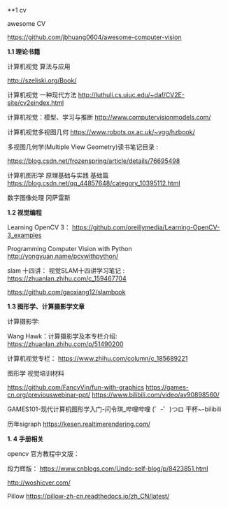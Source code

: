 **1 cv

awesome  CV

https://github.com/jbhuang0604/awesome-computer-vision

**1.1  理论书籍**

计算机视觉 算法与应用

http://szeliski.org/Book/

计算机视觉  一种现代方法
http://luthuli.cs.uiuc.edu/~daf/CV2E-site/cv2eindex.html


计算机视觉：模型、学习与推断
http://www.computervisionmodels.com/

计算机视觉多视图几何
https://www.robots.ox.ac.uk/~vgg/hzbook/

多视图几何学(Multiple View Geometry)读书笔记目录 : 

https://blog.csdn.net/frozenspring/article/details/76695498

计算机图形学 原理基础与实践  基础篇
https://blog.csdn.net/qq_44857648/category_10395112.html

数字图像处理 冈萨雷斯

**1.2  视觉编程**

Learning OpenCV 3：
https://github.com/oreillymedia/Learning-OpenCV-3_examples

Programming Computer Vision with Python
http://yongyuan.name/pcvwithpython/


slam 十四讲：
视觉SLAM十四讲学习笔记 :
https://zhuanlan.zhihu.com/c_159467704

https://github.com/gaoxiang12/slambook

**1.3   图形学、计算摄影学文章**

计算摄影学:

Wang Hawk：计算摄影学及本专栏介绍:  https://zhuanlan.zhihu.com/p/51490200

计算机视觉专栏： https://www.zhihu.com/column/c_185689221


图形学  视觉培训材料

https://github.com/FancyVin/fun-with-graphics
https://games-cn.org/previouswebinar-ppt/
https://www.bilibili.com/video/av90898560/

GAMES101-现代计算机图形学入门-闫令琪_哔哩哔哩 (゜-゜)つロ 干杯~-bilibili

历年sigraph
https://kesen.realtimerendering.com/ 

**1. 4 手册相关**

opencv 官方教程中文版：

段力辉版：   https://www.cnblogs.com/Undo-self-blog/p/8423851.html

http://woshicver.com/
 
Pillow
https://pillow-zh-cn.readthedocs.io/zh_CN/latest/

